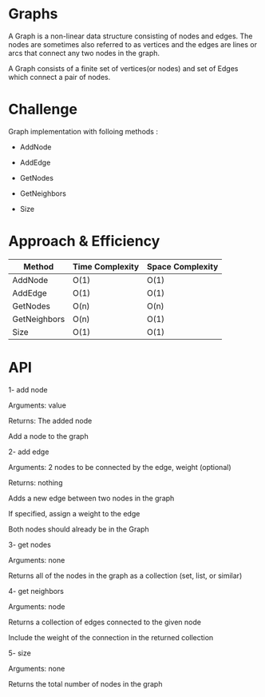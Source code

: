 ﻿# Graphs

A Graph is a non-linear data structure consisting of nodes and edges. The nodes are sometimes also referred to as vertices and the edges are lines or arcs that connect any two nodes in the graph.

A Graph consists of a finite set of vertices(or nodes) and set of Edges which connect a pair of nodes.

# Challenge

Graph implementation with folloing methods : 

* AddNode 

* AddEdge

* GetNodes

* GetNeighbors

* Size

# Approach & Efficiency

| Method      | Time Complexity | Space Complexity
| ----------- | ----------- | ----------- |
| AddNode     |    O(1)   | O(1) |
| AddEdge     |    O(1)   | O(1) |
| GetNodes    |    O(n)   | O(n) |
| GetNeighbors|    O(n)   | O(1) |
| Size        |    O(1)   | O(1) |

# API


1- add node

Arguments: value

Returns: The added node

Add a node to the graph

2- add edge

Arguments: 2 nodes to be connected by the edge, weight (optional)

Returns: nothing

Adds a new edge between two nodes in the graph

If specified, assign a weight to the edge

Both nodes should already be in the Graph

3- get nodes

Arguments: none

Returns all of the nodes in the graph as a collection (set, list, or similar)

4- get neighbors

Arguments: node

Returns a collection of edges connected to the given node

Include the weight of the connection in the returned collection

5- size

Arguments: none

Returns the total number of nodes in the graph